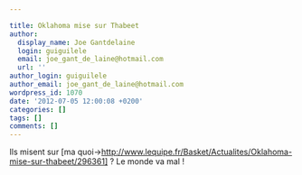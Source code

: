 ```yaml
---

title: Oklahoma mise sur Thabeet
author:
  display_name: Joe Gantdelaine
  login: guiguilele
  email: joe_gant_de_laine@hotmail.com
  url: ''
author_login: guiguilele
author_email: joe_gant_de_laine@hotmail.com
wordpress_id: 1070
date: '2012-07-05 12:00:08 +0200'
categories: []
tags: []
comments: []
---
```

Ils misent sur [ma quoi->http://www.lequipe.fr/Basket/Actualites/Oklahoma-mise-sur-thabeet/296361] ? Le monde va mal !
